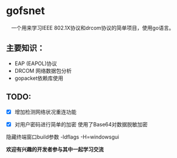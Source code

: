 # gofsnet
　一个用来学习IEEE 802.1X协议和drcom协议的简单项目，使用go语言。
 
## 主要知识：
 - EAP (EAPOL)协议
 - DRCOM 网络数据包分析
 - gopacket依赖库使用

## TODO:
- [x] 增加检测网络状况重连功能
- [x] 对用户密码进行简单的加密
    使用了Base64对数据脱敏加密
 

隐藏终端窗口build参数 -ldflags -H=windowsgui

**欢迎有兴趣的开发者参与其中一起学习交流**
